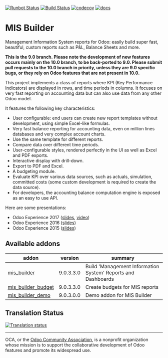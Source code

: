 [![Runbot Status](https://runbot.odoo-community.org/runbot/badge/flat/248/9.0.svg)](https://runbot.odoo-community.org/runbot/repo/github-com-oca-mis-builder-248)
[![Build Status](https://travis-ci.org/OCA/mis-builder.svg?branch=9.0)](https://travis-ci.org/OCA/mis-builder)
[![codecov](https://codecov.io/gh/OCA/mis-builder/branch/9.0/graph/badge.svg)](https://codecov.io/gh/OCA/mis-builder)
[![docs](https://media.readthedocs.org/static/projects/badges/passing.svg)](http://oca-mis-builder.readthedocs.io/en/9.0/)

# MIS Builder

Management Information System reports for Odoo: easily build super fast, 
beautiful, custom reports such as P&L, Balance Sheets and more.

**This is the 9.0 branch. Please note the development of new features occurs mainly on
the 10.0 branch, to be back-ported to 9.0. Please submit pull requests to the 10.0
branch in priority, unless they are 9.0 specific bugs, or they rely on
Odoo features that are not present in 10.0.**

This project implements a class of reports where KPI (Key Performance Indicators)
are displayed in rows, and time periods in columns. It focuses on very fast reporting
on accounting data but can also use data from any other Odoo model.

It features the following key characteristics:

- User configurable: end users can create new report templates without development,
  using simple Excel-like formulas.
- Very fast balance reporting for accounting data, even on million lines databases
  and very complex account charts.
- Use the same template for different reports.
- Compare data over different time periods.
- User-configurable styles, rendered perfectly in the UI as well as Excel and PDF exports.
- Interactive display with drill-down.
- Export to PDF and Excel.
- A budgeting module.
- Evaluate KPI over various data sources, such as actuals, simulation, committed costs
  (some custom development is required to create the data source).
- For developers, the accounting balance computation engine is exposed as an easy
  to use API.

Here are some presentations:

- Odoo Experience 2017 ([slides](https://www.slideshare.net/acsone/budget-control-with-misbuilder-3-2017), [video](https://youtu.be/0PpxGAf2l-0))
- Odoo Experience 2016 ([slides](https://www.slideshare.net/acsone/misbuilder-2016))
- Odoo Experience 2015 ([slides](https://www.slideshare.net/acsone/misbuilder))


[//]: # (addons)

Available addons
----------------
addon | version | summary
--- | --- | ---
[mis_builder](mis_builder/) | 9.0.3.3.0 | Build 'Management Information System' Reports and Dashboards
[mis_builder_budget](mis_builder_budget/) | 9.0.3.3.0 | Create budgets for MIS reports
[mis_builder_demo](mis_builder_demo/) | 9.0.3.0.0 | Demo addon for MIS Builder

[//]: # (end addons)

Translation Status
------------------
[![Translation status](https://translation.odoo-community.org/widgets/mis-builder-9-0/-/multi-auto.svg)](https://translation.odoo-community.org/engage/mis-builder-9-0/?utm_source=widget)

----

OCA, or the [Odoo Community Association](http://odoo-community.org/), is a nonprofit organization whose
mission is to support the collaborative development of Odoo features and
promote its widespread use.
